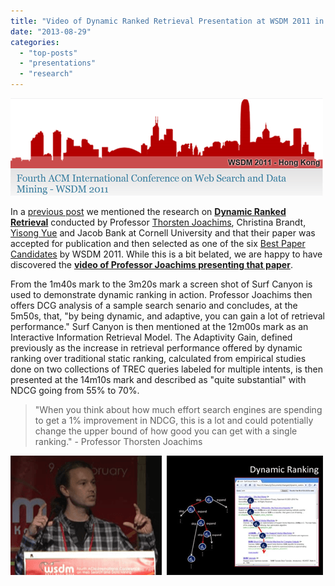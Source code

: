```yaml
---
title: "Video of Dynamic Ranked Retrieval Presentation at WSDM 2011 in Hong Kong"
date: "2013-08-29"
categories: 
  - "top-posts"
  - "presentations"
  - "research"
---
```


[![WSDM2011](/assets/images/rank-dynamics/WSDM2011.png)](http://blog.surfcanyon.com/wp-content/uploads/2013/08/WSDM2011.png)

In a [previous post](http://blog.surfcanyon.com/2010/10/30/citation-in-cornell-university-ph-d-dissertation/ "Citation in Cornell University Ph.D. Dissertation") we mentioned the research on **[Dynamic Ranked Retrieval](http://www.cs.cornell.edu/people/tj/publications/brandt_etal_11a.pdf "Dynamic Ranked Retrieval")** conducted by Professor [Thorsten Joachims](http://www.cs.cornell.edu/People/tj/), Christina Brandt, [Yisong Yue](http://www.yisongyue.com/) and Jacob Bank at Cornell University and that their paper was accepted for publication and then selected as one of the six [Best Paper Candidates](http://www.wsdm2011.org/wsdm2011/awards) by WSDM 2011. While this is a bit belated, we are happy to have discovered the [**video of Professor Joachims presenting that paper**](http://videolectures.net/wsdm2011_joachims_drr/ "Dynamic Ranked Retrieval presentation at WSDM 2011").

From the 1m40s mark to the 3m20s mark a screen shot of Surf Canyon is used to demonstrate dynamic ranking in action. Professor Joachims then offers DCG analysis of a sample search senario and concludes, at the 5m50s, that, "by being dynamic, and adaptive, you can gain a lot of retrieval performance." Surf Canyon is then mentioned at the 12m00s mark as an Interactive Information Retrieval Model. The Adaptivity Gain, defined previously as the increase in retrieval performance offered by dynamic ranking over traditional static ranking, calculated from empirical studies done on two collections of TREC queries labeled for multiple intents, is then presented at the 14m10s mark and described as "quite substantial" with NDCG going from 55% to 70%.

> "When you think about how much effort search engines are spending to get a 1% improvement in NDCG, this is a lot and could potentially change the upper bound of how good you can get with a single ranking." - Professor Thorsten Joachims

[![WSDM2011ThorstenJoachims](/assets/images/rank-dynamics/WSDM2011ThorstenJoachims.png)](http://blog.surfcanyon.com/wp-content/uploads/2013/08/WSDM2011ThorstenJoachims.png)
